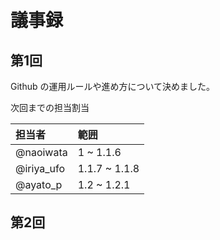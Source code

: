 # 議事録

## 第1回
Github の運用ルールや進め方について決めました。

次回までの担当割当

|   担当者   |     範囲    |
|:-----------|:------------|
| @naoiwata  |1 ~ 1.1.6    |
| @iriya_ufo |1.1.7 ~ 1.1.8|
| @ayato_p   |1.2 ~ 1.2.1  |

## 第2回
